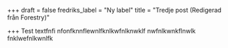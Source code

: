 +++
draft = false
fredriks_label = "Ny label"
title = "Tredje post (Redigerad från Forestry)"

+++
Test textfnfi nfonfknnflewnlfknlkwfnlknwklf nwfnlkwnkflnwlk fnklwefnlkwnlfk